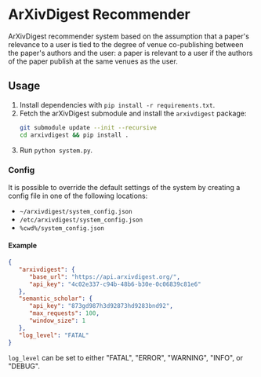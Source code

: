 # ArXivDigest Recommender

ArXivDigest recommender system based on the assumption that a paper's relevance to a user is tied to the degree of venue co-publishing between the paper's authors and the user: a paper is relevant to a user if the authors of the paper publish at the same venues as the user. 

## Usage

1. Install dependencies with `pip install -r requirements.txt`.
1. Fetch the arXivDigest submodule and install the `arxivdigest` package:
   ```sh
   git submodule update --init --recursive
   cd arxivdigest && pip install .
   ```
1. Run `python system.py`.

### Config

It is possible to override the default settings of the system by creating a config file in one of the following locations:
* `~/arxivdigest/system_config.json`
* `/etc/arxivdigest/system_config.json`
* `%cwd%/system_config.json`

#### Example

```json
{
   "arxivdigest": {
      "base_url": "https://api.arxivdigest.org/",
      "api_key": "4c02e337-c94b-48b6-b30e-0c06839c81e6"
   },
   "semantic_scholar": {
      "api_key": "873gd987h3d92873hd9283bnd92",
      "max_requests": 100,
      "window_size": 1
   },
   "log_level": "FATAL"
}
```

`log_level` can be set to either "FATAL", "ERROR", "WARNING", "INFO", or "DEBUG".